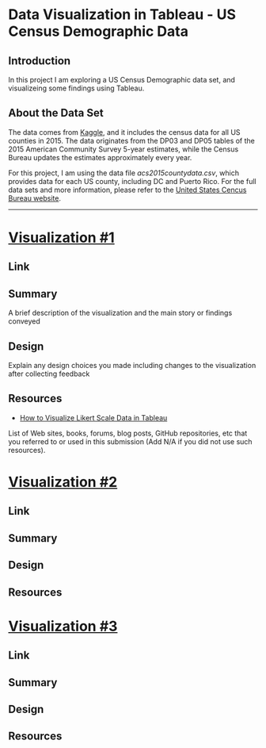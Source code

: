 # Data Visualization in Tableau - US Census Demographic Data


## <b>Introduction</b><br>

In this project I am exploring a US Census Demographic data set, and visualizeing some findings using Tableau.


## <b>About the Data Set</b>

The data comes from [Kaggle](https://www.kaggle.com/datasets/muonneutrino/us-census-demographic-data), and it includes the census data for all US counties in 2015. The data originates from the DP03 and DP05 tables of the 2015 American Community Survey 5-year estimates, while the Census Bureau updates the estimates approximately every year. 

For this project, I am using the data file _acs2015countydata.csv_, which provides data for each US county, including DC and Puerto Rico.
For the full data sets and more information, please refer to the [United States Cencus Bureau website](https://data.census.gov/cedsci/).

___________________

# [Visualization #1]()

## Link

## Summary 

A brief description of the visualization and the main story or findings conveyed

## Design

Explain any design choices you made including changes to the visualization after collecting feedback

## Resources

* [How to Visualize Likert Scale Data in Tableau](https://www.rigordatasolutions.com/post/how-to-visualize-likert-scale-data-in-tableau)

List of Web sites, books, forums, blog posts, GitHub repositories, etc that you referred to or used in this submission (Add N/A if you did not use such resources).


# [Visualization #2]()

## Link

## Summary 



## Design



## Resources


# [Visualization #3]()

## Link

## Summary 


## Design



## Resources

